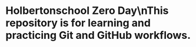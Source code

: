 # Holbertonschool Zero Day\nThis repository is for learning and practicing Git and GitHub workflows.
